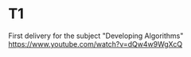 # T1
First delivery for the subject "Developing Algorithms"
https://www.youtube.com/watch?v=dQw4w9WgXcQ

